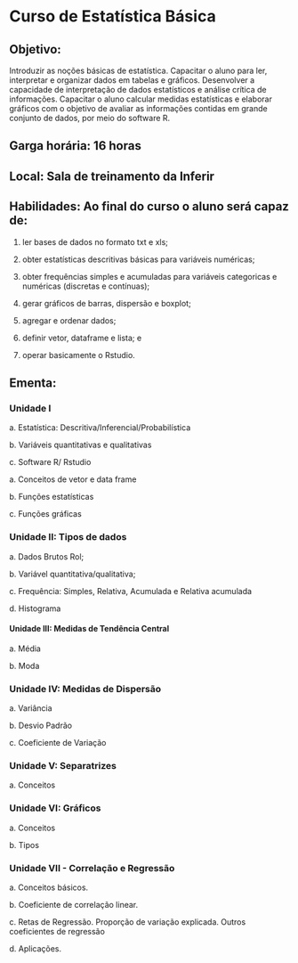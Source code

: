 # Curso de Estatística Básica

## Objetivo: 

Introduzir as noções básicas de estatística. Capacitar o aluno para ler, interpretar e
organizar dados em tabelas e gráficos. Desenvolver a capacidade de interpretação de
dados estatísticos e análise crítica de informações. Capacitar o aluno calcular medidas
estatísticas e elaborar gráficos com o objetivo de avaliar as informações contidas em
grande conjunto de dados, por meio do software R.

## Garga horária: 16  horas

## Local: Sala de treinamento da Inferir

## Habilidades: Ao final do curso o aluno será capaz de:

1. ler bases de dados no formato txt e xls;

2. obter estatísticas descritivas básicas para variáveis numéricas;

3. obter frequências simples e acumuladas para variáveis categoricas e numéricas (discretas e contínuas);

4. gerar gráficos de barras, dispersão e boxplot;

5. agregar e ordenar dados;

6. definir vetor, dataframe e lista; e

7. operar basicamente o Rstudio.


## Ementa:

### Unidade I
a. Estatística: Descritiva/Inferencial/Probabilística

b. Variáveis quantitativas e qualitativas

c. Software R/ Rstudio

a. Conceitos de vetor e data frame

b. Funções estatísticas

c. Funções gráficas

### Unidade II: Tipos de dados

a. Dados Brutos Rol;

b. Variável quantitativa/qualitativa;

c. Frequência: Simples, Relativa, Acumulada e Relativa acumulada

d. Histograma

#### Unidade III: Medidas de Tendência Central

a. Média

b. Moda

### Unidade IV: Medidas de Dispersão

a. Variância

b. Desvio Padrão

c. Coeficiente de Variação

### Unidade V: Separatrizes

a. Conceitos

### Unidade VI: Gráficos

a. Conceitos

b. Tipos

### Unidade VII - Correlação e Regressão

a. Conceitos básicos.

b. Coeficiente de correlação linear.

c. Retas de Regressão. Proporção de variação explicada. Outros
coeficientes de regressão

d. Aplicações.


